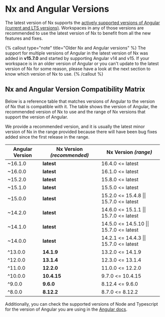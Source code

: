 # Nx and Angular Versions

The latest version of Nx supports the [actively supported versions of Angular (current and LTS versions)](https://angular.io/guide/releases#actively-supported-versions). Workspaces in any of those versions are recommended to use the latest version of Nx to benefit from all the new features and fixes.

{% callout type="note" title="Older Nx and Angular versions" %}
The support for multiple versions of Angular in the latest version of Nx was added in **v15.7.0** and started by supporting Angular v14 and v15. If your workspace is in an older version of Angular or you can't update to the latest version of Nx for some reason, please have a look at the next section to know which version of Nx to use.
{% /callout %}

## Nx and Angular Version Compatibility Matrix

Below is a reference table that matches versions of Angular to the version of Nx that is compatible with it. The table shows the version of Angular, the recommended version of Nx to use and the range of Nx versions that support the version of Angular.

We provide a recommended version, and it is usually the latest minor version of Nx in the range provided because there will have been bug fixes added since the first release in the range.

| Angular Version | **Nx Version _(recommended)_** | Nx Version _(range)_                    |
| --------------- | ------------------------------ | --------------------------------------- |
| ~16.1.0         | **latest**                     | 16.4.0 <= latest                        |
| ~16.0.0         | **latest**                     | 16.1.0 <= latest                        |
| ~15.2.0         | **latest**                     | 15.8.0 <= latest                        |
| ~15.1.0         | **latest**                     | 15.5.0 <= latest                        |
| ~15.0.0         | **latest**                     | 15.2.0 <= 15.4.8 \|\| 15.7.0 <= latest  |
| ~14.2.0         | **latest**                     | 14.6.0 <= 15.1.1 \|\| 15.7.0 <= latest  |
| ~14.1.0         | **latest**                     | 14.5.0 <= 14.5.10 \|\| 15.7.0 <= latest |
| ~14.0.0         | **latest**                     | 14.2.1 <= 14.4.3 \|\| 15.7.0 <= latest  |
| ^13.0.0         | **14.1.9**                     | 13.2.0 <= 14.1.9                        |
| ^12.0.0         | **13.1.4**                     | 12.3.0 <= 13.1.4                        |
| ^11.0.0         | **12.2.0**                     | 11.0.0 <= 12.2.0                        |
| ^10.0.0         | **10.4.15**                    | 9.7.0 <= 10.4.15                        |
| ^9.0.0          | **9.6.0**                      | 8.12.4 <= 9.6.0                         |
| ^8.0.0          | **8.12.2**                     | 8.7.0 <= 8.12.2                         |

Additionally, you can check the supported versions of Node and Typescript for the version of Angular you are using in the [Angular docs](https://angular.io/guide/versions#actively-supported-versions).
